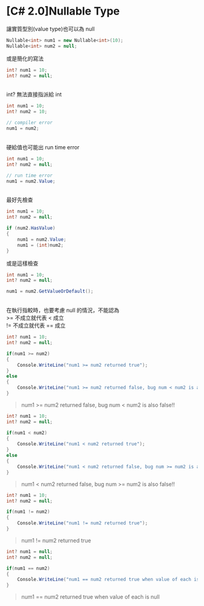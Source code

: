 # [C# 2.0]Nullable Type

讓實質型別(value type)也可以為 null
```csharp
Nullable<int> num1 = new Nullable<int>(10);
Nullable<int> num2 = null;
```
或是簡化的寫法
```csharp
int? num1 = 10;
int? num2 = null;
```

<br/>int? 無法直接指派給 int
```csharp
int num1 = 10;
int? num2 = 10;

// compiler error
num1 = num2;
```

<br/>硬給值也可能出 run time error
```csharp
int num1 = 10;
int? num2 = null;

// run time error
num1 = num2.Value;
```

<br/>最好先檢查
```csharp
int num1 = 10;
int? num2 = null;

if (num2.HasValue)
{
    num1 = num2.Value;
    num1 = (int)num2;
}
```
或是這樣檢查
```csharp
int num1 = 10;
int? num2 = null;

num1 = num2.GetValueOrDefault();
```

<br/>在執行指較時，也要考慮 null 的情況，不能認為
<br/>>= 不成立就代表 < 成立
<br/>!= 不成立就代表 == 成立
```csharp
int? num1 = 10;
int? num2 = null;

if(num1 >= num2)
{
    Console.WriteLine("num1 >= num2 returned true");
}
else
{
    Console.WriteLine("num1 >= num2 returned false, bug num < num2 is also false!!");
}
```
>num1 >= num2 returned false, bug num < num2 is also false!!

```csharp
int? num1 = 10;
int? num2 = null;

if(num1 < num2)
{
    Console.WriteLine("num1 < num2 returned true");
}
else
{
    Console.WriteLine("num1 < num2 returned false, bug num >= num2 is also false!!");
}
```
>num1 < num2 returned false, bug num >= num2 is also false!!

```csharp
int? num1 = 10;
int? num2 = null;

if(num1 != num2)
{
    Console.WriteLine("num1 != num2 returned true");
}
```
>num1 != num2 returned true

```csharp
int? num1 = null;
int? num2 = null;

if(num1 == num2)
{
    Console.WriteLine("num1 == num2 returned true when value of each is null");
}
```
>num1 == num2 returned true when value of each is null